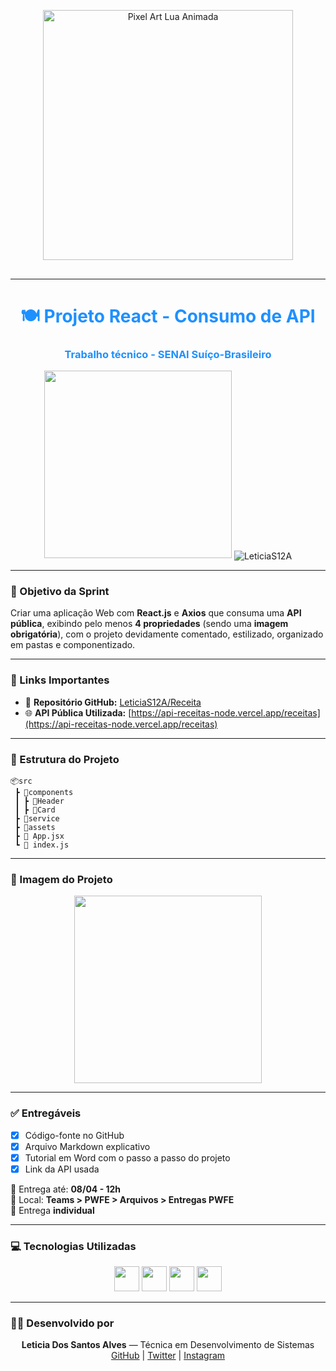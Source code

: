 <p align="center" style="margin-bottom: 30px;"> 
  <img src="https://images-wixmp-ed30a86b8c4ca887773594c2.wixmp.com/f/cf2836cb-5893-4a6c-b156-5a89d94fc721/dcar0ad-49bc59a6-3143-4093-af7a-3164ce60ca27.gif?token=eyJ0eXAiOiJKV1QiLCJhbGciOiJIUzI1NiJ9.eyJzdWIiOiJ1cm46YXBwOjdlMGQxODg5ODIyNjQzNzNhNWYwZDQxNWVhMGQyNmUwIiwiaXNzIjoidXJuOmFwcDo3ZTBkMTg4OTgyMjY0MzczYTVmMGQ0MTVlYTBkMjZlMCIsIm9iaiI6W1t7InBhdGgiOiJcL2ZcL2NmMjgzNmNiLTU4OTMtNGE2Yy1iMTU2LTVhODlkOTRmYzcyMVwvZGNhcjBhZC00OWJjNTlhNi0zMTQzLTQwOTMtYWY3YS0zMTY0Y2U2MGNhMjcuZ2lmIn1dXSwiYXVkIjpbInVybjpzZXJ2aWNlOmZpbGUuZG93bmxvYWQiXX0.9HVm9cQiCCZ2ADVVSRQ0l3NhbDtJZ_WY00ssmG2DjXE" alt="Pixel Art Lua Animada" width="400" />
</p>

---

<h1 align="center" style="color: #1E90FF;">🍽️ Projeto React - Consumo de API</h1>
<h3 align="center" style="color: #1E90FF;">Trabalho técnico - SENAI Suíço-Brasileiro</h3>

<p align="center">
  <img src="https://images-wixmp-ed30a86b8c4ca887773594c2.wixmp.com/f/cf2836cb-5893-4a6c-b156-5a89d94fc721/dcar0ad-49bc59a6-3143-4093-af7a-3164ce60ca27.gif" width="300"/>

  <img align="center" src="https://komarev.com/ghpvc/?username=LeticiaS12A&label=Visualizações&color=blue&style=flat" alt="LeticiaS12A" />
</p>

---

### 🎯 Objetivo da Sprint

Criar uma aplicação Web com **React.js** e **Axios** que consuma uma **API pública**, exibindo pelo menos **4 propriedades** (sendo uma **imagem obrigatória**), com o projeto devidamente comentado, estilizado, organizado em pastas e componentizado.

---

### 🔗 Links Importantes

- 📁 **Repositório GitHub:** [LeticiaS12A/Receita](https://github.com/LeticiaS12A/Receita.git)
- 🌐 **API Pública Utilizada:** [https://api-receitas-node.vercel.app/receitas](https://api-receitas-node.vercel.app/receitas)

---

### 📂 Estrutura do Projeto

```
📦src
 ┣ 📂components
 ┃ ┣ 📂Header
 ┃ ┣ 📂Card
 ┣ 📂service
 ┣ 📂assets
 ┣ 📄 App.jsx
 ┗ 📄 index.js
```

---

### 📸 Imagem do Projeto

<p align="center">
  <img src="https://media.tenor.com/OuBz3hNq-dMAAAAC/cooking-anime.gif" width="300" />
</p>

---

### ✅ Entregáveis

- [x] Código-fonte no GitHub  
- [x] Arquivo Markdown explicativo  
- [x] Tutorial em Word com o passo a passo do projeto  
- [x] Link da API usada  

📆 Entrega até: **08/04 - 12h**  
📍 Local: **Teams > PWFE > Arquivos > Entregas PWFE**  
📌 Entrega **individual**

---

### 💻 Tecnologias Utilizadas

<p align="center">
  <img src="https://cdn.jsdelivr.net/gh/devicons/devicon/icons/react/react-original.svg" width="40" height="40"/>
  <img src="https://cdn.jsdelivr.net/gh/devicons/devicon/icons/javascript/javascript-original.svg" width="40" height="40"/>
  <img src="https://cdn.jsdelivr.net/gh/devicons/devicon/icons/html5/html5-original.svg" width="40" height="40"/>
  <img src="https://cdn.jsdelivr.net/gh/devicons/devicon/icons/css3/css3-original.svg" width="40" height="40"/>
</p>

---

### 👩‍💻 Desenvolvido por

<p align="center">
  <strong>Leticia Dos Santos Alves</strong> — Técnica em Desenvolvimento de Sistemas  
  <br>
  <a href="https://github.com/LeticiaS12A" target="_blank">GitHub</a> | 
  <a href="https://twitter.com/lua31a" target="_blank">Twitter</a> | 
  <a href="https://instagram.com/lua_azul31" target="_blank">Instagram</a>
</p>
